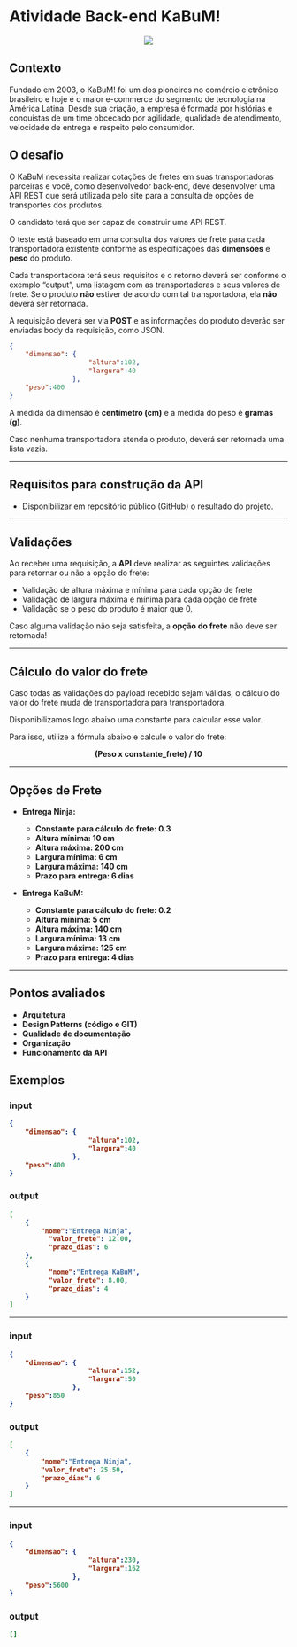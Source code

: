 # Atividade Back-end KaBuM!

<div style="text-align:center">
    <img src="https://static.kabum.com.br/conteudo/temas/001/imagens/topo/logo_kabum_.png">
</div>


## Contexto

Fundado em 2003, o KaBuM! foi um dos pioneiros no comércio eletrônico brasileiro e hoje é o maior e-commerce do segmento de tecnologia na América Latina. Desde sua criação, a empresa é formada por histórias e conquistas de um time obcecado por agilidade, qualidade de atendimento, velocidade de entrega e respeito pelo consumidor.

## O desafio

O KaBuM necessita realizar cotações de fretes em suas transportadoras parceiras e você, como desenvolvedor back-end, deve desenvolver uma API REST que será utilizada pelo site para a consulta de opções de transportes dos produtos.

O candidato terá que ser capaz de construir uma API REST.

O teste está baseado em uma consulta dos valores de frete para cada transportadora existente conforme as especificações das **dimensões** e **peso** do produto.

Cada transportadora terá seus requisitos e o retorno deverá ser conforme o exemplo “output”, uma listagem com as transportadoras e seus valores de frete. Se o produto **não** estiver de acordo com tal transportadora, ela **não** deverá ser retornada.

A  requisição deverá ser via **POST** e as informações do produto deverão ser enviadas body da requisição, como JSON.

```json
{
    "dimensao": {
                    "altura":102,
                    "largura":40
                },
    "peso":400
}
```
A medida da dimensão é **centímetro (cm)** e a medida do peso é **gramas (g)**.


Caso nenhuma transportadora atenda o produto, deverá ser retornada uma lista vazia.

---

## Requisitos para construção da API
- Disponibilizar em repositório público (GitHub) o resultado do projeto.

---

## Validações
Ao receber uma requisição, a **API** deve realizar as seguintes validações para retornar ou não a opção do frete:

- Validação de altura máxima e mínima para cada opção de frete
- Validação de largura máxima e mínima para cada opção de frete
- Validação se o peso do produto é maior que 0.

Caso alguma validação não seja satisfeita, a **opção do frete** não deve ser retornada!

---

## Cálculo do valor do frete
Caso todas as validações do payload recebido sejam válidas, o cálculo do valor do frete muda de transportadora para transportadora.

Disponibilizamos logo abaixo uma constante para calcular esse valor.

Para isso, utilize a fórmula abaixo e calcule o valor do frete:
<center><b>(Peso x constante_frete) / 10<b></center>

---

## Opções de Frete
- Entrega Ninja:
    - Constante para cálculo do frete: 0.3
    - Altura mínima: 10 cm
    - Altura máxima: 200 cm
    - Largura mínima: 6 cm
    - Largura máxima: 140 cm
    - Prazo para entrega: 6 dias

- Entrega KaBuM:
    - Constante para cálculo do frete: 0.2
    - Altura mínima: 5 cm
    - Altura máxima: 140 cm
    - Largura mínima: 13 cm
    - Largura máxima: 125 cm
    - Prazo para entrega: 4 dias

---
## Pontos avaliados

- Arquitetura
- Design Patterns (código e GIT)
- Qualidade de documentação
- Organização
- Funcionamento da API


## Exemplos

### input

```json
{
    "dimensao": {
                    "altura":102,
                    "largura":40
                },
    "peso":400
}
```

### output

```json
[
	{
        "nome":"Entrega Ninja",
    	  "valor_frete": 12.00,
    	  "prazo_dias": 6
	},
	{
    	  "nome":"Entrega KaBuM",
    	  "valor_frete": 8.00,
    	  "prazo_dias": 4
	}
]
```

---

### input

```json
{
    "dimensao": {
                    "altura":152,
                    "largura":50
                },
    "peso":850
}
```

### output

```json
[
	{
        "nome":"Entrega Ninja",
        "valor_frete": 25.50,
    	"prazo_dias": 6
	}
]
```

---

### input

```json
{
    "dimensao": {
                    "altura":230,
                    "largura":162
                },
    "peso":5600
}
```

### output

```json
[]
```
